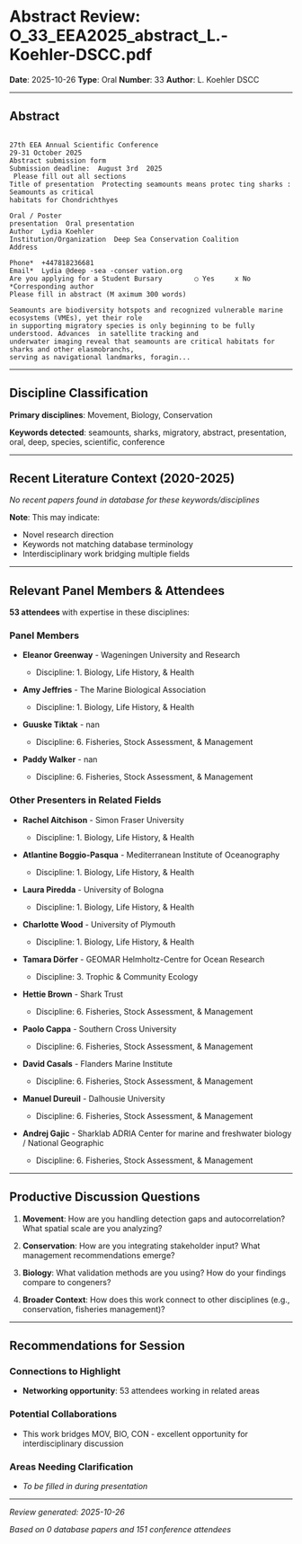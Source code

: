 # Abstract Review: O_33_EEA2025_abstract_L.-Koehler-DSCC.pdf

**Date**: 2025-10-26
**Type**: Oral
**Number**: 33
**Author**: L. Koehler DSCC

---

## Abstract

```
 
27th EEA Annual Scientific Conference  
29-31 October 2025  
Abstract submission form  
Submission deadline:  August 3rd  2025  
 Please fill out all sections  
Title of presentation  Protecting seamounts means protec ting sharks : Seamounts as critical 
habitats for Chondrichthyes   
 
Oral / Poster 
presentation  Oral presentation   
Author  Lydia Koehler   
Institution/Organization  Deep Sea Conservation Coalition  
Address   
 
Phone*  +447818236681  
Email*  Lydia @deep -sea -conser vation.org  
Are you applying for a Student Bursary        ○ Yes     x No 
*Corresponding author  
Please fill in abstract (M aximum 300 words)  
 
Seamounts are biodiversity hotspots and recognized vulnerable marine ecosystems (VMEs), yet their role 
in supporting migratory species is only beginning to be fully understood. Advances  in satellite tracking and 
underwater imaging reveal that seamounts are critical habitats for sharks and other elasmobranchs, 
serving as navigational landmarks, foragin...
```

---

## Discipline Classification

**Primary disciplines**: Movement, Biology, Conservation

**Keywords detected**: seamounts, sharks, migratory, abstract, presentation, oral, deep, species, scientific, conference


---

## Recent Literature Context (2020-2025)


*No recent papers found in database for these keywords/disciplines*

**Note**: This may indicate:
- Novel research direction
- Keywords not matching database terminology
- Interdisciplinary work bridging multiple fields

---

## Relevant Panel Members & Attendees


**53 attendees** with expertise in these disciplines:


### Panel Members

- **Eleanor Greenway** - Wageningen University and Research
  - Discipline: 1. Biology, Life History, & Health

- **Amy Jeffries** - The Marine Biological Association
  - Discipline: 1. Biology, Life History, & Health

- **Guuske Tiktak** - nan
  - Discipline: 6. Fisheries, Stock Assessment, & Management

- **Paddy Walker** - nan
  - Discipline: 6. Fisheries, Stock Assessment, & Management


### Other Presenters in Related Fields

- **Rachel Aitchison** - Simon Fraser University
  - Discipline: 1. Biology, Life History, & Health

- **Atlantine Boggio-Pasqua** - Mediterranean Institute of Oceanography
  - Discipline: 1. Biology, Life History, & Health

- **Laura Piredda** - University of Bologna
  - Discipline: 1. Biology, Life History, & Health

- **Charlotte Wood** - University of Plymouth
  - Discipline: 1. Biology, Life History, & Health

- **Tamara Dörfer** - GEOMAR Helmholtz-Centre for Ocean Research
  - Discipline: 3. Trophic & Community Ecology

- **Hettie Brown** - Shark Trust
  - Discipline: 6. Fisheries, Stock Assessment, & Management

- **Paolo Cappa** - Southern Cross University
  - Discipline: 6. Fisheries, Stock Assessment, & Management

- **David Casals** - Flanders Marine Institute
  - Discipline: 6. Fisheries, Stock Assessment, & Management

- **Manuel Dureuil** - Dalhousie University
  - Discipline: 6. Fisheries, Stock Assessment, & Management

- **Andrej Gajic** - Sharklab ADRIA Center for marine and freshwater biology / National Geographic
  - Discipline: 6. Fisheries, Stock Assessment, & Management

---

## Productive Discussion Questions


1. **Movement**: How are you handling detection gaps and autocorrelation? What spatial scale are you analyzing?


2. **Conservation**: How are you integrating stakeholder input? What management recommendations emerge?


3. **Biology**: What validation methods are you using? How do your findings compare to congeners?


4. **Broader Context**: How does this work connect to other disciplines (e.g., conservation, fisheries management)?


---

## Recommendations for Session

### Connections to Highlight

- **Networking opportunity**: 53 attendees working in related areas

### Potential Collaborations

- This work bridges MOV, BIO, CON - excellent opportunity for interdisciplinary discussion

### Areas Needing Clarification

- _To be filled in during presentation_

---


*Review generated: 2025-10-26*

*Based on 0 database papers and 151 conference attendees*